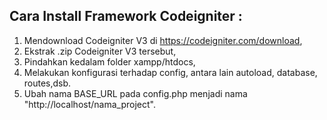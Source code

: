    ## Cara Install Framework Codeigniter :
   1. Mendownload Codeigniter V3 di https://codeigniter.com/download,
   2. Ekstrak .zip Codeigniter V3 tersebut,
   3. Pindahkan kedalam folder xampp/htdocs,
   4. Melakukan konfigurasi terhadap config, antara lain autoload, database, routes,dsb.
   5. Ubah nama BASE_URL pada config.php menjadi nama "http://localhost/nama_project".

   ## 

   